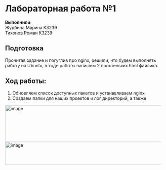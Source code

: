 # Лабораторная работа №1  
**Выполнили:** <br />
Журбина Марина К3239 <br />
Тихонов Роман К3239 <br />


## Подготовка
Прочитав задание и погуглив про nginx, решили, что будем выполнять работу на Ubuntu, в ходе работы напишем 2 простеньких html файлика.

## Ход работы: 

1. Обновляем список доступных пакетов и устанавливаем nginx  
2. Создаем папки для наших проектов и лог директорий, а также 
<img width="712" height="119" alt="image" src="https://github.com/user-attachments/assets/cf021954-3bd0-41a4-8729-aec22edaad5f" />
<img width="824" height="74" alt="image" src="https://github.com/user-attachments/assets/824f2388-e78e-4380-9b67-d3911ff1e97e" />
